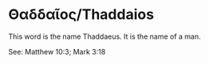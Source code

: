# Θαδδαῖος/Thaddaios

This word is the name Thaddaeus. It is the name of a man.

See: Matthew 10:3; Mark 3:18
